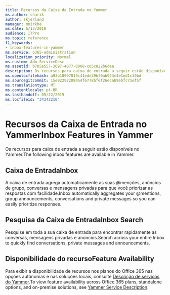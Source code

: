 ```yaml
---
title: Recursos da Caixa de Entrada no Yammer
ms.author: sharik
author: skjerland
manager: mnirkhe
ms.date: 6/13/2018
audience: ITPro
ms.topic: reference
f1_keywords:
- inbox-features-in-yammer
ms.service: o365-administration
localization_priority: Normal
ms.custom: Adm_ServiceDesc
ms.assetid: b785a557-3697-4077-8008-c85c822b6dea
description: Os recursos para caixa de entrada a seguir estão disponíveis no Yammer.
ms.openlocfilehash: a93b18997819c41ede39bf0ab923c4e1ed1c39bd
ms.sourcegitcommit: 15e92292209454f6778bfef26ecab96bfc71ef5f
ms.translationtype: MT
ms.contentlocale: pt-BR
ms.lasthandoff: 05/22/2019
ms.locfileid: "34342210"
---
```

# <a name="inbox-features-in-yammer"></a><span data-ttu-id="4d3b4-103">Recursos da Caixa de Entrada no Yammer</span><span class="sxs-lookup"><span data-stu-id="4d3b4-103">Inbox Features in Yammer</span></span>

<span data-ttu-id="4d3b4-104">Os recursos para caixa de entrada a seguir estão disponíveis no Yammer.</span><span class="sxs-lookup"><span data-stu-id="4d3b4-104">The following inbox features are available in Yammer.</span></span>
  
## <a name="inbox"></a><span data-ttu-id="4d3b4-105">Caixa de Entrada</span><span class="sxs-lookup"><span data-stu-id="4d3b4-105">Inbox</span></span>
<span data-ttu-id="4d3b4-106"><a name="bkmk_Inbox"> </a></span><span class="sxs-lookup"><span data-stu-id="4d3b4-106"></span></span>

<span data-ttu-id="4d3b4-107">A caixa de entrada agrega automaticamente as suas @menções, anúncios de grupo, conversas e mensagens privadas para que você priorizar as respostas com facilidade.</span><span class="sxs-lookup"><span data-stu-id="4d3b4-107">Inbox automatically aggregates your @mentions, group announcements, conversations and private messages so you can easily prioritize responses.</span></span>
  
## <a name="inbox-search"></a><span data-ttu-id="4d3b4-108">Pesquisa da Caixa de Entrada</span><span class="sxs-lookup"><span data-stu-id="4d3b4-108">Inbox Search</span></span>
<span data-ttu-id="4d3b4-109"><a name="bkmk_InboxSearch"> </a></span><span class="sxs-lookup"><span data-stu-id="4d3b4-109"></span></span>

<span data-ttu-id="4d3b4-110">Pesquise em toda a sua caixa de entrada para encontrar rapidamente as conversas, mensagens privadas e anúncios.</span><span class="sxs-lookup"><span data-stu-id="4d3b4-110">Search across your entire Inbox to quickly find conversations, private messages and announcements.</span></span>
  
## <a name="feature-availability"></a><span data-ttu-id="4d3b4-111">Disponibilidade do recurso</span><span class="sxs-lookup"><span data-stu-id="4d3b4-111">Feature Availability</span></span>
<span data-ttu-id="4d3b4-112"><a name="bkmk_InboxSearch"> </a></span><span class="sxs-lookup"><span data-stu-id="4d3b4-112"></span></span>

<span data-ttu-id="4d3b4-113">Para exibir a disponibilidade de recursos nos planos do Office 365 nas opções autônomas e nas soluções locais, consulte [Descrição de serviços do Yammer](yammer-service-description.md).</span><span class="sxs-lookup"><span data-stu-id="4d3b4-113">To view feature availability across Office 365 plans, standalone options, and on-premise solutions, see [Yammer Service Description](yammer-service-description.md).</span></span>
  

